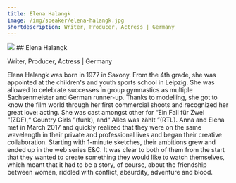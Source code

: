 ```yaml
---
title: Elena Halangk
image: /img/speaker/elena-halangk.jpg
shortdescription: Writer, Producer, Actress | Germany
---
```

<img src="/img/speaker/elena-halangk.jpg">
## Elena Halangk

Writer, Producer, Actress |  Germany

Elena Halangk was born in 1977 in Saxony. From the 4th grade, she was appointed at the children's and youth sports school in Leipzig. She was allowed to celebrate successes in group gymnastics as multiple Sachsenmeister and German runner-up. Thanks to modelling, she got to know the film world through her first commercial shoots and recognized her great love: acting. She was cast amongst other for “Ein Fall für Zwei ”(ZDF),“ Country Girls ”(funk), and“ Alles was zählt ”(RTL). Anna and Elena met in March 2017 and quickly realized that they were on the same wavelength in their private and professional lives and began their creative collaboration. Starting with 1-minute sketches, their ambitions grew and ended up in the web series E&C. It was clear to both of them from the start that they wanted to create something they would like to watch themselves, which meant that it had to be a story, of course, about the friendship between women, riddled with conflict, absurdity, adventure and blood.
